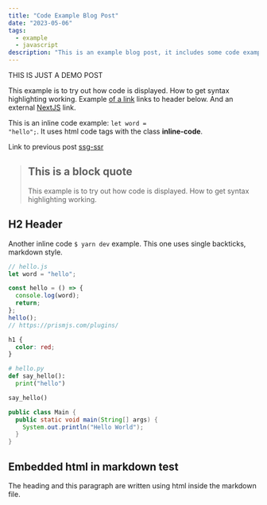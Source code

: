 ```yaml
---
title: "Code Example Blog Post"
date: "2023-05-06"
tags:
  - example
  - javascript
description: "This is an example blog post, it includes some code examples."
---
```


THIS IS JUST A DEMO POST

This example is to try out how code is displayed. How to get syntax highlighting working. Example [of a link](#h2-header) links to header below. And an external [NextJS](https://nextjs.org/) link.

This is an inline code example: <code class="inline-code">let word = "hello";</code>. It uses html code tags with the class **inline-code**.

Link to previous post [ssg-ssr](/blog/ssg-ssr)

> ## This is a block quote
>
> This example is to try out how code is displayed. How to get syntax highlighting working.

## H2 Header

Another inline code `$ yarn dev` example. This one uses single backticks, markdown style.

```javascript
// hello.js
let word = "hello";

const hello = () => {
  console.log(word);
  return;
};
hello();
// https://prismjs.com/plugins/
```

```css
h1 {
  color: red;
}
```

<div class="line-numbers">

```python
# hello.py
def say_hello():
  print("hello")

say_hello()
```

```java
public class Main {
  public static void main(String[] args) {
    System.out.println("Hello World");
  }
}
```

</div>

<h2>Embedded html in markdown test</h2>

<p>The heading and this paragraph are written using html inside the markdown file.</p>
